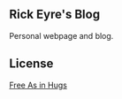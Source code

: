 ## Rick Eyre's Blog
Personal webpage and blog.

## License
[Free As in Hugs](http://blog.izs.me/post/48281002063/free-as-in-hugs-licence)

